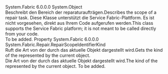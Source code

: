 <Type Name="RepairScopeIdentifier" FullName="System.Fabric.Repair.RepairScopeIdentifier">
  <TypeSignature Language="C#" Value="public class RepairScopeIdentifier" />
  <TypeSignature Language="ILAsm" Value=".class public auto ansi beforefieldinit RepairScopeIdentifier extends System.Object" />
  <TypeSignature Language="DocId" Value="T:System.Fabric.Repair.RepairScopeIdentifier" />
  <TypeSignature Language="VB.NET" Value="Public Class RepairScopeIdentifier" />
  <TypeSignature Language="F#" Value="type RepairScopeIdentifier = class" />
  <AssemblyInfo>
    <AssemblyName>System.Fabric</AssemblyName>
    <AssemblyVersion>6.0.0.0</AssemblyVersion>
  </AssemblyInfo>
  <Base>
    <BaseTypeName>System.Object</BaseTypeName>
  </Base>
  <Interfaces />
  <Docs>
    <summary>
      <para><span data-ttu-id="75c9a-101">Beschreibt den Bereich der reparaturaufträgen.</span><span class="sxs-lookup"><span data-stu-id="75c9a-101">Describes the scope of a repair task.</span></span></para>
      <para><span data-ttu-id="75c9a-102">Diese Klasse unterstützt die Service Fabric-Plattform. Es ist nicht vorgesehen, direkt aus Ihrem Code aufgerufen werden.</span><span class="sxs-lookup"><span data-stu-id="75c9a-102">This class supports the Service Fabric platform; it is not meant to be called directly from your code.</span></span></para>
    </summary>
    <remarks>To be added.</remarks>
  </Docs>
  <Members>
    <Member MemberName="Kind">
      <MemberSignature Language="C#" Value="public System.Fabric.Repair.RepairScopeIdentifierKind Kind { get; }" />
      <MemberSignature Language="ILAsm" Value=".property instance valuetype System.Fabric.Repair.RepairScopeIdentifierKind Kind" />
      <MemberSignature Language="DocId" Value="P:System.Fabric.Repair.RepairScopeIdentifier.Kind" />
      <MemberSignature Language="VB.NET" Value="Public ReadOnly Property Kind As RepairScopeIdentifierKind" />
      <MemberSignature Language="F#" Value="member this.Kind : System.Fabric.Repair.RepairScopeIdentifierKind" Usage="System.Fabric.Repair.RepairScopeIdentifier.Kind" />
      <MemberType>Property</MemberType>
      <AssemblyInfo>
        <AssemblyName>System.Fabric</AssemblyName>
        <AssemblyVersion>6.0.0.0</AssemblyVersion>
      </AssemblyInfo>
      <ReturnValue>
        <ReturnType>System.Fabric.Repair.RepairScopeIdentifierKind</ReturnType>
      </ReturnValue>
      <Docs>
        <summary>
          <para><span data-ttu-id="75c9a-103">Ruft die Art von der <see cref="T:System.Fabric.Repair.RepairScopeIdentifier" /> durch das aktuelle Objekt dargestellt wird.</span><span class="sxs-lookup"><span data-stu-id="75c9a-103">Gets the kind of the <see cref="T:System.Fabric.Repair.RepairScopeIdentifier" /> represented by the current object.</span></span></para>
        </summary>
        <value>
          <para><span data-ttu-id="75c9a-104">Die Art von der <see cref="T:System.Fabric.Repair.RepairScopeIdentifier" /> durch das aktuelle Objekt dargestellt wird.</span><span class="sxs-lookup"><span data-stu-id="75c9a-104">The kind of the <see cref="T:System.Fabric.Repair.RepairScopeIdentifier" /> represented by the current object.</span></span></para>
        </value>
        <remarks>To be added.</remarks>
      </Docs>
    </Member>
  </Members>
</Type>